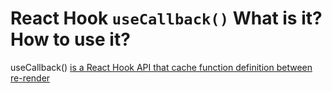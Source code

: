 # React Hook `useCallback()` What is it? How to use it?

useCallback() [is a React Hook API that cache function definition between re-render](https://react.dev/reference/react/useCallback)